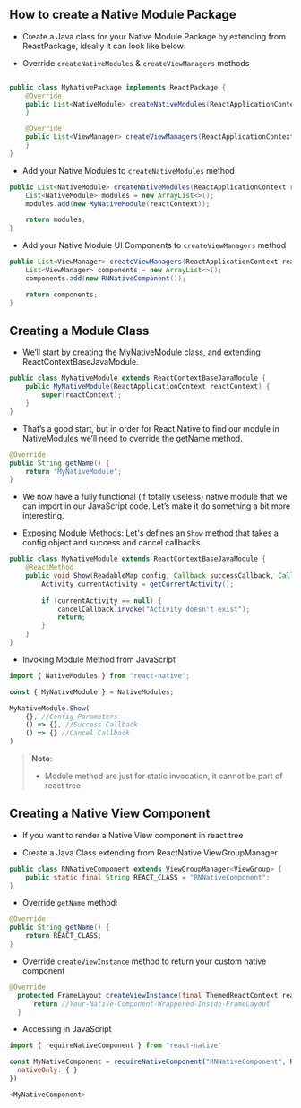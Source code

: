 
## How to create a Native Module Package

- Create a Java class for your Native Module Package by extending from ReactPackage, ideally it can look like below:

- Override `createNativeModules` & `createViewManagers` methods

```java

public class MyNativePackage implements ReactPackage {
    @Override
    public List<NativeModule> createNativeModules(ReactApplicationContext reactContext) {
    }

    @Override
    public List<ViewManager> createViewManagers(ReactApplicationContext reactContext) {
    }
}

```

- Add your Native Modules to `createNativeModules` method

```java
public List<NativeModule> createNativeModules(ReactApplicationContext reactContext) {
    List<NativeModule> modules = new ArrayList<>();
    modules.add(new MyNativeModule(reactContext));

    return modules;
}
```

- Add your Native Module UI Components to `createViewManagers` method

```java
public List<ViewManager> createViewManagers(ReactApplicationContext reactContext) {
    List<ViewManager> components = new ArrayList<>();
    components.add(new RNNativeComponent());

    return components;
}
```

## Creating a Module Class

- We’ll start by creating the MyNativeModule class, and extending ReactContextBaseJavaModule.

```java
public class MyNativeModule extends ReactContextBaseJavaModule {
    public MyNativeModule(ReactApplicationContext reactContext) {
        super(reactContext);
    }
}
```

- That’s a good start, but in order for React Native to find our module in NativeModules we’ll need to override the getName method.

```java
@Override
public String getName() {
    return "MyNativeModule";
}
```

- We now have a fully functional (if totally useless) native module that we can import in our JavaScript code. Let’s make it do something a bit more interesting.

- Exposing Module Methods: Let's defines an `Show` method that takes a config object and success and cancel callbacks.

```java
public class MyNativeModule extends ReactContextBaseJavaModule {
    @ReactMethod
    public void Show(ReadableMap config, Callback successCallback, Callback cancelCallback) {
        Activity currentActivity = getCurrentActivity();
    
        if (currentActivity == null) {
            cancelCallback.invoke("Activity doesn't exist");
            return;
        }
    }
}
```

- Invoking Module Method from JavaScript

```javascript
import { NativeModules } from "react-native";

const { MyNativeModule } = NativeModules;

MyNativeModule.Show(
    {}, //Config Parameters
    () => {}, //Success Callback
    () => {} //Cancel Callback
)

```

> **Note**:
> - Module method are just for static invocation, it cannot be part of react tree

## Creating a Native View Component

- If you want to render a Native View component in react tree

- Create a Java Class extending from ReactNative ViewGroupManager

```java
public class RNNativeComponent extends ViewGroupManager<ViewGroup> {
    public static final String REACT_CLASS = "RNNativeComponent";
}
```

- Override `getName` method:

```java
@Override 
public String getName() {
    return REACT_CLASS;
} 
```

- Override `createViewInstance` method to return your custom native component

```java
@Override 
  protected FrameLayout createViewInstance(final ThemedReactContext reactContext) {
      return //Your-Native-Component-Wrappered-Inside-FrameLayout
  }
```

- Accessing in JavaScript

```javascript
import { requireNativeComponent } from "react-native"

const MyNativeComponent = requireNativeComponent("RNNativeComponent", RNNativeComponent, {
  nativeOnly: { }
})

<MyNativeComponent>
```